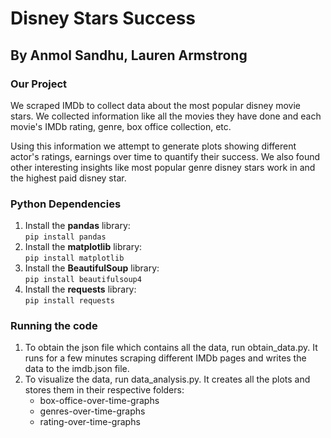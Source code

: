 # Disney Stars Success
## By Anmol Sandhu, Lauren Armstrong
### Our Project
We scraped IMDb to collect data about the most popular disney movie stars. We collected information like all the movies they have done and each movie's IMDb rating, genre, box office collection, etc. 

Using this information we attempt to generate plots showing different actor's ratings, earnings over time to quantify their success. We also found other interesting insights like most popular genre disney stars work in and the highest paid disney star.
### Python Dependencies
1. Install the **pandas** library:    
`pip install pandas`
2. Install the **matplotlib** library:   
`pip install matplotlib`
3. Install the **BeautifulSoup** library:   
`pip install beautifulsoup4`
4. Install the **requests** library:   
`pip install requests`
### Running the code
1. To obtain the json file which contains all the data, run obtain_data.py. It runs for a few minutes scraping different IMDb pages and writes the data to the imdb.json file.
2. To visualize the data, run data_analysis.py. It creates all the plots and stores them in their respective folders:
    * box-office-over-time-graphs
    * genres-over-time-graphs
    * rating-over-time-graphs